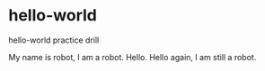 # hello-world
hello-world practice drill

My name is robot, I am a robot. Hello.
Hello again, I am still a robot.
